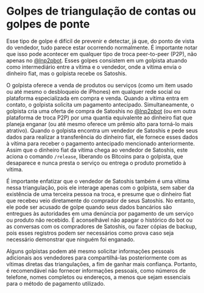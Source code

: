 # Golpes de triangulação de contas ou golpes de ponte

Esse tipo de golpe é difícil de prevenir e detectar, já que, do ponto de vista do vendedor, tudo parece estar ocorrendo normalmente. É importante notar que isso pode acontecer em qualquer tipo de troca peer-to-peer (P2P), não apenas no [@lnp2pbot](https://t.me/lnp2pBot). Esses golpes consistem em um golpista atuando como intermediário entre a vítima e o vendedor, onde a vítima envia o dinheiro fiat, mas o golpista recebe os Satoshis.

O golpista oferece a venda de produtos ou serviços (como um item usado ou até mesmo o desbloqueio de iPhones) em qualquer rede social ou plataforma especializada em compra e venda. Quando a vítima entra em contato, o golpista solicita um pagamento antecipado. Simultaneamente, o golpista cria uma oferta de compra de Satoshis no [@lnp2pbot](https://t.me/lnp2pBot) (ou em outra plataforma de troca P2P) por uma quantia equivalente ao dinheiro fiat que planeja enganar (ou até mesmo oferece um prêmio alto para torná-lo mais atrativo). Quando o golpista encontra um vendedor de Satoshis e pede seus dados para realizar a transferência do dinheiro fiat, ele fornece esses dados à vítima para receber o pagamento antecipado mencionado anteriormente. Assim que o dinheiro fiat da vítima chega ao vendedor de Satoshis, este aciona o comando `/release`, liberando os Bitcoins para o golpista, que desaparece e nunca presta o serviço ou entrega o produto prometido à vítima.

É importante enfatizar que o vendedor de Satoshis também é uma vítima nessa triangulação, pois ele interage apenas com o golpista, sem saber da existência de uma terceira pessoa na troca, e presume que o dinheiro fiat que recebeu veio diretamente do comprador de seus Satoshis. No entanto, ele pode ser acusado de golpe quando seus dados bancários são entregues às autoridades em uma denúncia por pagamento de um serviço ou produto não recebido. É aconselhável não apagar o histórico do bot ou as conversas com os compradores de Satoshis, ou fazer cópias de backup, pois esses registros podem ser necessários como prova caso seja necessário demonstrar que ninguém foi enganado.

Alguns golpistas podem até mesmo solicitar informações pessoais adicionais aos vendedores para compartilhá-las posteriormente com as vítimas diretas das triangulações, a fim de ganhar mais confiança. Portanto, é recomendável não fornecer informações pessoais, como números de telefone, nomes completos ou endereços, a menos que sejam essenciais para o método de pagamento utilizado.
